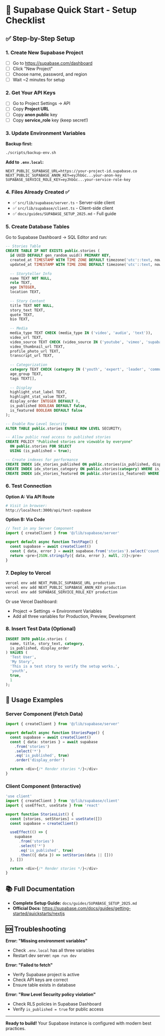 # 🚀 Supabase Quick Start - Setup Checklist

## ✅ Step-by-Step Setup

### 1. Create New Supabase Project
- [ ] Go to https://supabase.com/dashboard
- [ ] Click "New Project"
- [ ] Choose name, password, and region
- [ ] Wait ~2 minutes for setup

### 2. Get Your API Keys
- [ ] Go to Project Settings → API
- [ ] Copy **Project URL**
- [ ] Copy **anon public** key
- [ ] Copy **service_role** key (keep secret!)

### 3. Update Environment Variables

**Backup first:**
```bash
./scripts/backup-env.sh
```

**Add to `.env.local`:**
```env
NEXT_PUBLIC_SUPABASE_URL=https://your-project-id.supabase.co
NEXT_PUBLIC_SUPABASE_ANON_KEY=eyJhbGc...your-anon-key
SUPABASE_SERVICE_ROLE_KEY=eyJhbGc...your-service-role-key
```

### 4. Files Already Created ✅
- ✅ `src/lib/supabase/server.ts` - Server-side client
- ✅ `src/lib/supabase/client.ts` - Client-side client
- ✅ `docs/guides/SUPABASE_SETUP_2025.md` - Full guide

### 5. Create Database Tables

Go to Supabase Dashboard → SQL Editor and run:

```sql
-- Stories Table
CREATE TABLE IF NOT EXISTS public.stories (
  id UUID DEFAULT gen_random_uuid() PRIMARY KEY,
  created_at TIMESTAMP WITH TIME ZONE DEFAULT timezone('utc'::text, now()) NOT NULL,
  updated_at TIMESTAMP WITH TIME ZONE DEFAULT timezone('utc'::text, now()) NOT NULL,
  
  -- Storyteller Info
  name TEXT NOT NULL,
  role TEXT,
  age INTEGER,
  location TEXT,
  
  -- Story Content
  title TEXT NOT NULL,
  story_text TEXT,
  quote TEXT,
  bio TEXT,
  
  -- Media
  media_type TEXT CHECK (media_type IN ('video', 'audio', 'text')),
  video_url TEXT,
  video_source TEXT CHECK (video_source IN ('youtube', 'vimeo', 'supabase')),
  video_thumbnail_url TEXT,
  profile_photo_url TEXT,
  transcript_url TEXT,
  
  -- Categorization
  category TEXT CHECK (category IN ('youth', 'expert', 'leader', 'community')),
  age_group TEXT,
  tags TEXT[],
  
  -- Display
  highlight_stat_label TEXT,
  highlight_stat_value TEXT,
  display_order INTEGER DEFAULT 0,
  is_published BOOLEAN DEFAULT false,
  is_featured BOOLEAN DEFAULT false
);

-- Enable Row Level Security
ALTER TABLE public.stories ENABLE ROW LEVEL SECURITY;

-- Allow public read access to published stories
CREATE POLICY "Published stories are viewable by everyone" 
  ON public.stories FOR SELECT 
  USING (is_published = true);

-- Create indexes for performance
CREATE INDEX idx_stories_published ON public.stories(is_published, display_order);
CREATE INDEX idx_stories_category ON public.stories(category) WHERE is_published = true;
CREATE INDEX idx_stories_featured ON public.stories(is_featured) WHERE is_published = true;
```

### 6. Test Connection

**Option A: Via API Route**
```bash
# Visit in browser:
http://localhost:3000/api/test-supabase
```

**Option B: Via Code**
```typescript
// Test in any Server Component
import { createClient } from '@/lib/supabase/server'

export default async function TestPage() {
  const supabase = await createClient()
  const { data, error } = await supabase.from('stories').select('count')
  return <pre>{JSON.stringify({ data, error }, null, 2)}</pre>
}
```

### 7. Deploy to Vercel

```bash
vercel env add NEXT_PUBLIC_SUPABASE_URL production
vercel env add NEXT_PUBLIC_SUPABASE_ANON_KEY production
vercel env add SUPABASE_SERVICE_ROLE_KEY production
```

Or use Vercel Dashboard:
- Project → Settings → Environment Variables
- Add all three variables for Production, Preview, Development

### 8. Insert Test Data (Optional)

```sql
INSERT INTO public.stories (
  name, title, story_text, category, 
  is_published, display_order
) VALUES (
  'Test User',
  'My Story',
  'This is a test story to verify the setup works.',
  'youth',
  true,
  1
);
```

## 🎯 Usage Examples

### Server Component (Fetch Data)
```typescript
import { createClient } from '@/lib/supabase/server'

export default async function StoriesPage() {
  const supabase = await createClient()
  const { data: stories } = await supabase
    .from('stories')
    .select('*')
    .eq('is_published', true)
    .order('display_order')

  return <div>{/* Render stories */}</div>
}
```

### Client Component (Interactive)
```typescript
'use client'
import { createClient } from '@/lib/supabase/client'
import { useEffect, useState } from 'react'

export function StoriesList() {
  const [stories, setStories] = useState([])
  const supabase = createClient()

  useEffect(() => {
    supabase
      .from('stories')
      .select('*')
      .eq('is_published', true)
      .then(({ data }) => setStories(data || []))
  }, [])

  return <div>{/* Render stories */}</div>
}
```

## 📚 Full Documentation

- **Complete Setup Guide:** `docs/guides/SUPABASE_SETUP_2025.md`
- **Official Docs:** https://supabase.com/docs/guides/getting-started/quickstarts/nextjs

## 🆘 Troubleshooting

**Error: "Missing environment variables"**
- Check `.env.local` has all three variables
- Restart dev server: `npm run dev`

**Error: "Failed to fetch"**
- Verify Supabase project is active
- Check API keys are correct
- Ensure table exists in database

**Error: "Row Level Security policy violation"**
- Check RLS policies in Supabase Dashboard
- Verify `is_published = true` for public access

---

**Ready to build!** Your Supabase instance is configured with modern best practices.
